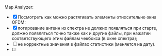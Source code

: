 Map Analyzer:
- [x] Посмотреть как можно растягивать элементы относительно окна
OFDM: 
- [x] логирование антенн из спектра не должно появляться при старте, должно появляться точно также как и другие файлы, при нажатии соответствующего этим файлам чекбокса (в окне спектра);
- [ ] не корректные значения в файлах статистики (меняется на дату).
- [ ] 

